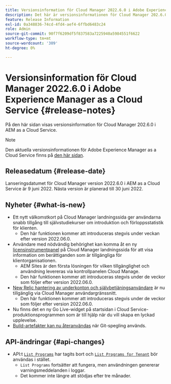 ```yaml
---
title: Versionsinformation för Cloud Manager 2022.6.0 i Adobe Experience Manager as a Cloud Service
description: Det här är versionsinformationen för Cloud Manager 202.6.0 i AEM as a Cloud Service.
feature: Release Information
exl-id: 0a348836-74cd-4fd4-aef4-6ffbd6483c24
role: Admin
source-git-commit: 90f7f6209df5f837583a7225940a5984551f6622
workflow-type: tm+mt
source-wordcount: '309'
ht-degree: 0%

---
```


# Versionsinformation för Cloud Manager 2022.6.0 i Adobe Experience Manager as a Cloud Service {#release-notes}

På den här sidan visas versionsinformation för Cloud Manager 202.6.0 i AEM as a Cloud Service.

>[!NOTE]
>
>Den aktuella versionsinformationen för Adobe Experience Manager as a Cloud Service finns på [den här sidan](/help/release-notes/release-notes-cloud/release-notes-current.md).

## Releasedatum {#release-date}

Lanseringsdatumet för Cloud Manager version 2022.6.0 i AEM as a Cloud Service är 9 juni 2022. Nästa version är planerad till 30 juni 2022.

## Nyheter {#what-is-new}

* Ett nytt välkomstkort på Cloud Manager landningssida ger användarna snabb tillgång till självstudiekurser om introduktion och förloppsstatistik för klienten.
   * Den här funktionen kommer att introduceras stegvis under veckan efter version 2022.06.0.
* Användare med nödvändig behörighet kan komma åt en ny [licensinstrumentpanel](/help/implementing/cloud-manager/license-dashboard.md) på Cloud Manager landningssida för att visa information om berättiganden som är tillgängliga för klientorganisationen.
   * AEM Sites är den första lösningen för vilken tillgänglighet och användning levereras via kontrollpanelen Cloud Manage.
   * Den här funktionen kommer att introduceras stegvis under de veckor som följer efter version 2022.06.0.
* [New Relic hantering av underkonton och självbetjäningsanvändare](/help/implementing/cloud-manager/user-access-new-relic.md) är nu tillgänglig via Cloud Manager användargränssnitt.
   * Den här funktionen kommer att introduceras stegvis under de veckor som följer efter version 2022.06.0.
* Nu finns det en ny Go Live-widget på startsidan i Cloud Service-produktionsprogrammen som är till hjälp när du vill skapa en lyckad upplevelse.
* [Build-artefakter kan nu återanvändas](/help/implementing/cloud-manager/getting-access-to-aem-in-cloud/setting-up-project.md#build-artifact-reuse) när Git-spegling används.

## API-ändringar {#api-changes}

* API:t [`List Programs`](https://developer.adobe.com/experience-cloud/cloud-manager/reference/api/#operation/getPrograms) har tagits bort och [`List Programs for Tenant`](https://developer.adobe.com/experience-cloud/cloud-manager/reference/api/#operation/getProgramsForTenant) bör användas i stället.
   * `List Programs` fortsätter att fungera, men användningen genererar varningsmeddelanden i loggar.
   * Det kommer inte längre att stödjas efter tre månader.

